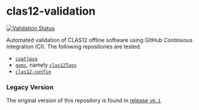 # clas12-validation

[![Validation Status](https://github.com/JeffersonLab/clas12-validation/actions/workflows/ci.yml/badge.svg)](https://github.com/JeffersonLab/clas12-validation/actions/workflows/ci.yml)

Automated validation of CLAS12 offline software using GitHub Continuous Integration (CI). The following repositories are tested:
- [`coatjava`](https://github.com/JeffersonLab/coatjava)
- [`gemc`](https://github.com/gemc), namely [`clas12Tags`](https://github.com/gemc/clas12Tags)
- [`clas12-config`](https://github.com/JeffersonLab/clas12-config)

### Legacy Version
The original version of this repository is found in [release `v0.1`](https://github.com/JeffersonLab/clas12-validation/releases/tag/v0.1).

